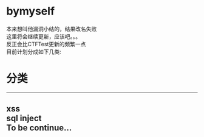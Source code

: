 # bymyself  
本来想叫他漏洞小结的，结果改名失败  
这里将会继续更新，应该吧。。。  
反正会比CTFTest更新的频繁一点  
目前计划分成如下几类:  

# 分类
-----------------  
xss  
sql inject  
To be continue...  
-----------------  

